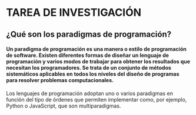# TAREA DE INVESTIGACIÓN 
## ¿Qué son los paradigmas de programación?
#### Un paradigma de programación es una manera o estilo de programación de software. Existen diferentes formas de diseñar un lenguaje de programación y varios modos de trabajar para obtener los resultados que necesitan los programadores.  Se trata de un conjunto de métodos sistemáticos aplicables en todos los niveles del diseño de programas para resolver problemas computacionales.
Los lenguajes de programación adoptan uno o varios paradigmas en función del tipo de órdenes que permiten implementar como, por ejemplo, Python o JavaScript, que son multiparadigmas.
####
